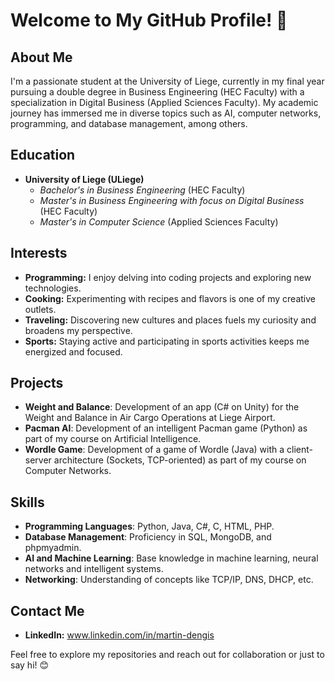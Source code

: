 # Welcome to My GitHub Profile! 👋

## About Me
I'm a passionate student at the University of Liege, currently in my final year pursuing a double degree in Business Engineering (HEC Faculty) with a specialization in Digital Business (Applied Sciences Faculty). My academic journey has immersed me in diverse topics such as AI, computer networks, programming, and database management, among others.

## Education
- **University of Liege (ULiege)**
  - *Bachelor's in Business Engineering* (HEC Faculty)
  - *Master's in Business Engineering with focus on Digital Business* (HEC Faculty)
  - *Master's in Computer Science* (Applied Sciences Faculty)

## Interests
- **Programming:** I enjoy delving into coding projects and exploring new technologies.
- **Cooking:** Experimenting with recipes and flavors is one of my creative outlets.
- **Traveling:** Discovering new cultures and places fuels my curiosity and broadens my perspective.
- **Sports:** Staying active and participating in sports activities keeps me energized and focused.

## Projects
- **Weight and Balance**: Development of an app (C# on Unity) for the Weight and Balance in Air Cargo Operations at Liege Airport.
- **Pacman AI**: Development of an intelligent Pacman game (Python) as part of my course on Artificial Intelligence.
- **Wordle Game**: Development of a game of Wordle (Java) with a client-server architecture (Sockets, TCP-oriented) as part of my course on Computer Networks.

## Skills
- **Programming Languages**: Python, Java, C#, C, HTML, PHP.
- **Database Management**: Proficiency in SQL, MongoDB, and phpmyadmin.
- **AI and Machine Learning**: Base knowledge in machine learning, neural networks and intelligent systems.
- **Networking**: Understanding of concepts like TCP/IP, DNS, DHCP, etc.

## Contact Me
- **LinkedIn:** www.linkedin.com/in/martin-dengis

Feel free to explore my repositories and reach out for collaboration or just to say hi! 😊
